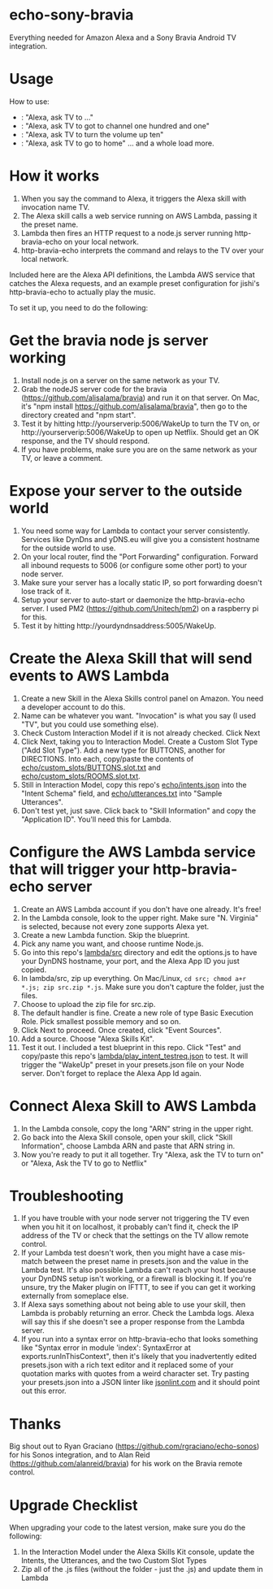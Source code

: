 # echo-sony-bravia

Everything needed for Amazon Alexa and a Sony Bravia Android TV integration.

# Usage

How to use:

* : "Alexa, ask TV to ..."
* : "Alexa, ask TV to got to channel one hundred and one"
* : "Alexa, ask TV to turn the volume up ten"
* : "Alexa, ask TV to go to home"
... and a whole load more.


# How it works

1. When you say the command to Alexa, it triggers the Alexa skill with invocation name TV.
2. The Alexa skill calls a web service running on AWS Lambda, passing it the preset name. 
3. Lambda then fires an HTTP request to a node.js server running http-bravia-echo on your local network.
4. http-bravia-echo interprets the command and relays to the TV over your local network.

Included here are the Alexa API definitions, the Lambda AWS service that catches the Alexa requests, and an example preset configuration for jishi's http-bravia-echo to actually play the music.

To set it up, you need to do the following:

# Get the bravia node js server working
1. Install node.js on a server on the same network as your TV.
2. Grab the nodeJS server code for the bravia (https://github.com/alisalama/bravia) and run it on that server. On Mac, it's "npm install https://github.com/alisalama/bravia", then go to the directory created and "npm start".
3. Test it by hitting http://yourserverip:5006/WakeUp to turn the TV on, or http://yourserverip:5006/WakeUp to open up Netflix. Should get an OK response, and the TV should respond.
4. If you have problems, make sure you are on the same network as your TV, or leave a comment.

# Expose your server to the outside world
1. You need some way for Lambda to contact your server consistently. Services like DynDns and yDNS.eu will give you a consistent hostname for the outside world to use. 
2. On your local router, find the "Port Forwarding" configuration. Forward all inbound requests to 5006 (or configure some other port) to your node server.
3. Make sure your server has a locally static IP, so port forwarding doesn't lose track of it.
4. Setup your server to auto-start or daemonize the http-bravia-echo server. I used PM2 (https://github.com/Unitech/pm2) on a raspberry pi for this.
5. Test it by hitting http://yourdyndnsaddress:5005/WakeUp.

# Create the Alexa Skill that will send events to AWS Lambda
1. Create a new Skill in the Alexa Skills control panel on Amazon. You need a developer account to do this.
2. Name can be whatever you want. "Invocation" is what you say (I used "TV", but you could use something else).
3. Check Custom Interaction Model if it is not already checked. Click Next
4. Click Next, taking you to Interaction Model. Create a Custom Slot Type ("Add Slot Type").
Add a new type for BUTTONS, another for DIRECTIONS. Into each, copy/paste the contents of [echo/custom_slots/BUTTONS.slot.txt](https://raw.githubusercontent.com/alisalama/echo-sony-bravia/master/echo/custom_slots/BUTTONS.slot.txt) and [echo/custom_slots/ROOMS.slot.txt](https://raw.githubusercontent.com/alisalama/echo-sony-bravia/master/echo/custom_slots/DIRECTIONS.slot.txt).
5. Still in Interaction Model, copy this repo's [echo/intents.json](https://raw.githubusercontent.com/alisalama/echo-sony-bravia/master/echo/intents.json) into the "Intent Schema" field, and [echo/utterances.txt](https://raw.githubusercontent.com/alisalama/echo-sony-bravia/master/echo/utterances.txt) into "Sample Utterances".
6. Don't test yet, just save. Click back to "Skill Information" and copy the "Application ID". You'll need this for Lambda.

# Configure the AWS Lambda service that will trigger your http-bravia-echo server
1. Create an AWS Lambda account if you don't have one already. It's free!
2. In the Lambda console, look to the upper right. Make sure "N. Virginia" is selected, because not every zone supports Alexa yet.
3. Create a new Lambda function. Skip the blueprint. 
4. Pick any name you want, and choose runtime Node.js.
5. Go into this repo's [lambda/src](lamda/src) directory and edit the options.js to have your DynDNS hostname, your port, and the Alexa App ID you just copied.
6. In lambda/src, zip up everything. On Mac/Linux, `cd src; chmod a+r *.js; zip src.zip *.js`.  Make sure you don't capture the folder, just the files.
7. Choose to upload the zip file for src.zip.
8. The default handler is fine. Create a new role of type Basic Execution Role. Pick smallest possible memory and so on.
9. Click Next to proceed. Once created, click "Event Sources".
10. Add a source.  Choose "Alexa Skills Kit".
11. Test it out. I included a test blueprint in this repo. Click "Test" and copy/paste this repo's [lambda/play_intent_testreq.json](https://raw.githubusercontent.com/alisalama/echo-sony-bravia/master/lambda/play_intent_testreq.json) to test. It will trigger the "WakeUp" preset in your presets.json file on your Node server. Don't forget to replace the Alexa App Id again.

# Connect Alexa Skill to AWS Lambda
1. In the Lambda console, copy the long "ARN" string in the upper right.  
2. Go back into the Alexa Skill console, open your skill, click "Skill Information", choose Lambda ARN and paste that ARN string in.
3. Now you're ready to put it all together. Try "Alexa, ask the TV to turn on" or "Alexa, Ask the TV to go to Netflix"


# Troubleshooting
1. If you have trouble with your node server not triggering the TV even when you hit it on localhost, it probably can't find it, check the IP address of the TV or check that the settings on the TV allow remote control.
2. If your Lambda test doesn't work, then you might have a case mis-match between the preset name in presets.json and the value in the Lambda test. It's also possible Lambda can't reach your host because your DynDNS setup isn't working, or a firewall is blocking it. If you're unsure, try the Maker plugin on IFTTT, to see if you can get it working externally from someplace else.
3. If Alexa says something about not being able to use your skill, then Lambda is probably returning an error. Check the Lambda logs. Alexa will say this if she doesn't see a proper response from the Lambda server.
4. If you run into a syntax error on http-bravia-echo that looks something like "Syntax error in module 'index': SyntaxError at exports.runInThisContext", then it's likely that you inadvertently edited presets.json with a rich text editor and it replaced some of your quotation marks with quotes from a weird character set.  Try pasting your presets.json into a JSON linter like [jsonlint.com](http://www.jsonlint.com) and it should point out this error.

# Thanks
Big shout out to Ryan Graciano (https://github.com/rgraciano/echo-sonos) for his Sonos integration, and to Alan Reid (https://github.com/alanreid/bravia) for his work on the Bravia remote control.

# Upgrade Checklist
When upgrading your code to the latest version, make sure you do the following:

1. In the Interaction Model under the Alexa Skills Kit console, update the Intents, the Utterances, and the two Custom Slot Types
2. Zip all of the .js files (without the folder - just the .js) and update them in Lambda
